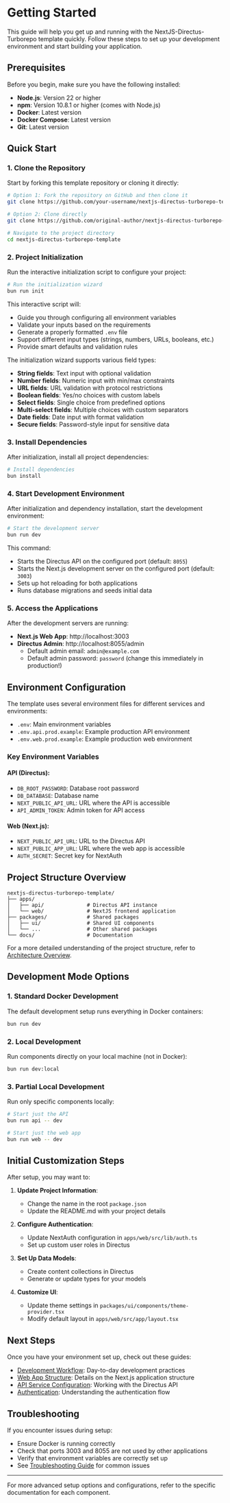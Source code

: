 # Getting Started

This guide will help you get up and running with the NextJS-Directus-Turborepo template quickly. Follow these steps to set up your development environment and start building your application.

## Prerequisites

Before you begin, make sure you have the following installed:

- **Node.js**: Version 22 or higher
- **npm**: Version 10.8.1 or higher (comes with Node.js)
- **Docker**: Latest version
- **Docker Compose**: Latest version
- **Git**: Latest version

## Quick Start

### 1. Clone the Repository

Start by forking this template repository or cloning it directly:

```bash
# Option 1: Fork the repository on GitHub and then clone it
git clone https://github.com/your-username/nextjs-directus-turborepo-template.git

# Option 2: Clone directly
git clone https://github.com/original-author/nextjs-directus-turborepo-template.git

# Navigate to the project directory
cd nextjs-directus-turborepo-template
```

### 2. Project Initialization

Run the interactive initialization script to configure your project:

```bash
# Run the initialization wizard
bun run init
```

This interactive script will:
- Guide you through configuring all environment variables
- Validate your inputs based on the requirements
- Generate a properly formatted `.env` file
- Support different input types (strings, numbers, URLs, booleans, etc.)
- Provide smart defaults and validation rules

The initialization wizard supports various field types:
- **String fields**: Text input with optional validation
- **Number fields**: Numeric input with min/max constraints  
- **URL fields**: URL validation with protocol restrictions
- **Boolean fields**: Yes/no choices with custom labels
- **Select fields**: Single choice from predefined options
- **Multi-select fields**: Multiple choices with custom separators
- **Date fields**: Date input with format validation
- **Secure fields**: Password-style input for sensitive data

### 3. Install Dependencies

After initialization, install all project dependencies:

```bash
# Install dependencies
bun install
```

### 4. Start Development Environment

After initialization and dependency installation, start the development environment:

```bash
# Start the development server
bun run dev
```

This command:
- Starts the Directus API on the configured port (default: `8055`)
- Starts the Next.js development server on the configured port (default: `3003`)
- Sets up hot reloading for both applications
- Runs database migrations and seeds initial data

### 5. Access the Applications

After the development servers are running:

- **Next.js Web App**: http://localhost:3003
- **Directus Admin**: http://localhost:8055/admin
  - Default admin email: `admin@example.com`
  - Default admin password: `password` (change this immediately in production!)

## Environment Configuration

The template uses several environment files for different services and environments:

- `.env`: Main environment variables
- `.env.api.prod.example`: Example production API environment
- `.env.web.prod.example`: Example production web environment

### Key Environment Variables

#### API (Directus):
- `DB_ROOT_PASSWORD`: Database root password
- `DB_DATABASE`: Database name
- `NEXT_PUBLIC_API_URL`: URL where the API is accessible
- `API_ADMIN_TOKEN`: Admin token for API access

#### Web (Next.js):
- `NEXT_PUBLIC_API_URL`: URL to the Directus API
- `NEXT_PUBLIC_APP_URL`: URL where the web app is accessible
- `AUTH_SECRET`: Secret key for NextAuth

## Project Structure Overview

```
nextjs-directus-turborepo-template/
├── apps/
│   ├── api/              # Directus API instance
│   └── web/              # NextJS frontend application
├── packages/             # Shared packages
│   ├── ui/               # Shared UI components
│   └── ...               # Other shared packages
└── docs/                 # Documentation
```

For a more detailed understanding of the project structure, refer to [Architecture Overview](./ARCHITECTURE.md).

## Development Mode Options

### 1. Standard Docker Development

The default development setup runs everything in Docker containers:

```bash
bun run dev
```

### 2. Local Development

Run components directly on your local machine (not in Docker):

```bash
bun run dev:local
```

### 3. Partial Local Development

Run only specific components locally:

```bash
# Start just the API
bun run api -- dev

# Start just the web app
bun run web -- dev
```

## Initial Customization Steps

After setup, you may want to:

1. **Update Project Information**:
   - Change the name in the root `package.json`
   - Update the README.md with your project details

2. **Configure Authentication**:
   - Update NextAuth configuration in `apps/web/src/lib/auth.ts`
   - Set up custom user roles in Directus

3. **Set Up Data Models**:
   - Create content collections in Directus
   - Generate or update types for your models

4. **Customize UI**:
   - Update theme settings in `packages/ui/components/theme-provider.tsx`
   - Modify default layout in `apps/web/src/app/layout.tsx`

## Next Steps

Once you have your environment set up, check out these guides:

- [Development Workflow](./DEVELOPMENT-WORKFLOW.md): Day-to-day development practices
- [Web App Structure](./WEB-APP.md): Details on the Next.js application structure
- [API Service Configuration](./API-SERVICE.md): Working with the Directus API
- [Authentication](./AUTHENTICATION.md): Understanding the authentication flow

## Troubleshooting

If you encounter issues during setup:

- Ensure Docker is running correctly
- Check that ports 3003 and 8055 are not used by other applications
- Verify that environment variables are correctly set up
- See [Troubleshooting Guide](./TROUBLESHOOTING.md) for common issues

---

For more advanced setup options and configurations, refer to the specific documentation for each component.
